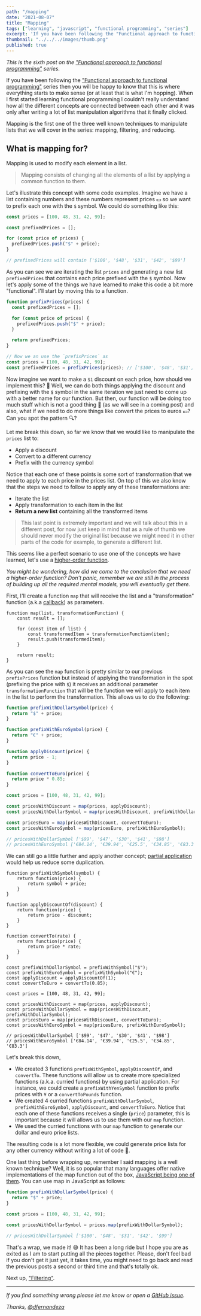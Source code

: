```yaml
---
path: "/mapping"
date: "2021-08-07"
title: "Mapping"
tags: ["learning", "javascript", "functional programming", "series"]
excerpt: 'If you have been following the "Functional approach to functional programming" series then you will be happy to know that this is where everything starts to make sense (or at least that is what I''m hopping).'
thumbnail: "../../../images/thumb.png"
published: true
---
```


_This is the sixth post on the ["Functional approach to functional programming"](/functional-approach-to-functional-programming) series._

If you have been following the ["Functional approach to functional programming"](/functional-approach-to-functional-programming) series then you will be happy to know that this is where everything starts to make sense (or at least that is what I'm hopping). When I first started learning functional programming I couldn't really understand how all the different concepts are connected between each other and it was only after writing a lot of list manipulation algorithms that it finally clicked.

Mapping is the first one of the three well known techniques to manipulate lists that we will cover in the series: mapping, filtering, and reducing.

## What is mapping for?

Mapping is used to modify each element in a list.

> Mapping consists of changing all the elements of a list by applying a common function to them.

Let's illustrate this concept with some code examples. Imagine we have a list containing numbers and these numbers represent prices 💵 so we want to prefix each one with the `$` symbol. We could do something like this:

```js
const prices = [100, 48, 31, 42, 99];

const prefixedPrices = [];

for (const price of prices) {
  prefixedPrices.push("$" + price);
}

// prefixedPrices will contain ['$100', '$48', '$31', '$42', '$99']
```

As you can see we are iterating the list `prices` and generating a new list `prefixedPrices` that contains each price prefixed with the `$` symbol. Now let's apply some of the things we have learned to make this code a bit more "functional". I'll start by moving this to a function.

```js
function prefixPrices(prices) {
  const prefixedPrices = [];

  for (const price of prices) {
    prefixedPrices.push("$" + price);
  }

  return prefixedPrices;
}

// Now we an use the `prefixPrices` as
const prices = [100, 48, 31, 42, 99];
const prefixedPrices = prefixPrices(prices); // ['$100', '$48', '$31', '$42', '$99']
```

Now imagine we want to make a `$1` discount on each price, how should we implement this? 🤔 Well, we can do both things applying the discount and prefixing with the `$` symbol in the same iteration we just need to come up with a better name for our function.
But then, our function will be doing too much stuff which is not a good thing 🚫 (as we will see in a coming post) and also, what if we need to do more things like convert the prices to euros 💶? Can you spot the pattern 🔍?

Let me break this down, so far we know that we would like to manipulate the `prices` list to:

- Apply a discount
- Convert to a different currency
- Prefix with the currency symbol

Notice that each one of these points is some sort of transformation that we need to apply to each price in the prices list.
On top of this we also know that the steps we need to follow to apply any of these transformations are:

- Iterate the list
- Apply transformation to each item in the list
- **Return a new list** containing all the transformed items

> This last point is extremely important and we will talk about this in a different post, for now just keep in mind that as a rule of thumb we should never modify the original list because we might need it in other parts of the code for example, to generate a different list.

This seems like a perfect scenario to use one of the concepts we have learned, let's use a [higher-order function](/functions-as-values).

_You might be wondering, how did we come to the conclusion that we need a higher-order function? Don't panic, remember we are still in the process of building up all the required mental models, you will eventually get there._

First, I'll create a function `map` that will receive the list and a "transformation" function (a.k.a [callback](/functions-as-values)) as parameters.

```js{5}
function map(list, transformationFunction) {
    const result = [];

    for (const item of list) {
        const transformedItem = transformationFunction(item);
        result.push(transformedItem);
    }

    return result;
}
```

As you can see the `map` function is pretty similar to our previous `prefixPrices` function but instead of applying the transformation in the spot (prefixing the price with `$`) it receives an additional parameter `transformationFunction` that will be the function we will apply to each item in the list to perform the transformation. This allows us to do the following:

```js
function prefixWithDollarSymbol(price) {
  return "$" + price;
}

function prefixWithEuroSymbol(price) {
  return "€" + price;
}

function applyDiscount(price) {
  return price - 1;
}

function convertToEuro(price) {
  return price * 0.85;
}

const prices = [100, 48, 31, 42, 99];

const pricesWithDiscount = map(prices, applyDiscount);
const pricesWithDollarSymbol = map(pricesWithDiscount, prefixWithDollarSymbol);

const pricesEuro = map(pricesWithDiscount, convertToEuro);
const pricesWithEuroSymbol = map(pricesEuro, prefixWithEuroSymbol);

// pricesWithDollarSymbol ['$99', '$47', '$30', '$41', '$98']
// pricesWithEuroSymbol ['€84.14', '€39.94', '€25.5', '€34.85', '€83.3']
```

We can still go a little further and apply another concept; [partial application](/specialized-functions) would help us reduce some duplication.

```js{1-5, 7-11, 13-17, 19-22}
function prefixWithSymbol(symbol) {
    return function(price) {
        return symbol + price;
    }
}

function applyDiscountOf(discount) {
    return function(price) {
        return price - discount;
    }
}

function convertTo(rate) {
    return function(price) {
        return price * rate;
    }
}

const prefixWithDollarSymbol = prefixWithSymbol("$");
const prefixWithEuroSymbol = prefixWithSymbol("€");
const applyDiscount = applyDiscountOf(1);
const convertToEuro = convertTo(0.85);

const prices = [100, 48, 31, 42, 99];

const pricesWithDiscount = map(prices, applyDiscount);
const pricesWithDollarSymbol = map(pricesWithDiscount, prefixWithDollarSymbol);
const pricesEuro = map(pricesWithDiscount, convertToEuro);
const pricesWithEuroSymbol = map(pricesEuro, prefixWithEuroSymbol);

// pricesWithDollarSymbol ['$99', '$47', '$30', '$41', '$98']
// pricesWithEuroSymbol ['€84.14', '€39.94', '€25.5', '€34.85', '€83.3']
```

Let's break this down,

- We created 3 functions `prefixWithSymbol`, `applyDiscountOf`, and `convertTo`. These functions will allow us to create more specialized functions (a.k.a. curried functions) by using partial application. For instance, we could create a `prefixWithYenSymbol` function to prefix prices with `¥` or a `convertToPounds` function.
- We created 4 curried functions `prefixWithDollarSymbol`, `prefixWithEuroSymbol`, `applyDiscount`, and `convertToEuro`. Notice that each one of these functions receives a single (`price`) parameter, this is important because it will allows us to use them with our `map` function.
- We used the curried functions with our `map` function to generate our dollar and euro price lists.

The resulting code is a lot more flexible, we could generate price lists for any other currency without writing a lot of code 🥳.

One last thing before wrapping up, remember I said mapping is a well known technique? Well, it is so popular that many languages offer native implementations of the map function out of the box, [JavaScript being one of them](https://developer.mozilla.org/en-US/docs/Web/JavaScript/Reference/Global_Objects/Array/map). You can use map in JavaScript as follows:

```js
function prefixWithDollarSymbol(price) {
  return "$" + price;
}

const prices = [100, 48, 31, 42, 99];

const pricesWithDollarSymbol = prices.map(prefixWithDollarSymbol);

// pricesWithDollarSymbol ['$100', '$48', '$31', '$42', '$99']
```

That's a wrap, we made it! 😅 It has been a long ride but I hope you are as exited as I am to start putting all the pieces together. Please, don't feel bad if you don't get it just yet, it takes time, you might need to go back and read the previous posts a second or third time and that's totally ok.

Next up, ["Filtering"](/filtering).

---

_If you find something wrong please let me know or open a [GitHub issue](https://github.com/dfernandeza/danifdz/issues)._

_Thanks, [@dfernandeza](https://twitter.com/dfernandeza)_

